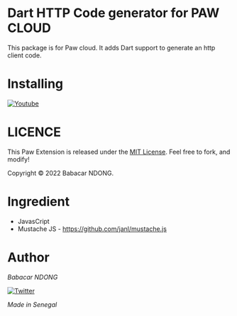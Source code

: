 # Dart HTTP Code generator for PAW CLOUD
This package is for Paw cloud.
It adds Dart support to generate an http client code.

# Installing
[![Youtube](https://img.shields.io/badge/Youtube-how%20to%20install%20it%20%3F-red)](https://twitter.com/babstrap)

# LICENCE
This Paw Extension is released under the [MIT License](LICENSE). Feel free to fork, and modify!

Copyright © 2022 Babacar NDONG.


# Ingredient
- JavasCript
- Mustache JS - https://github.com/janl/mustache.js

# Author
_Babacar NDONG_

[![Twitter](https://img.shields.io/twitter/url?style=social&url=https%3A%2F%2Ftwitter.com%2FBabacar51193320)](https://twitter.com/babstrap)

*Made in Senegal*